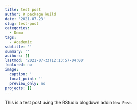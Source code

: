 ```yaml
---
title: test post
author: R package build
date: '2021-07-23'
slug: test-post
categories:
  - Demo
tags:
  - Academic
subtitle: ''
summary: ''
authors: []
lastmod: '2021-07-23T12:13:57-04:00'
featured: no
image:
  caption: ''
  focal_point: ''
  preview_only: no
projects: []
---
```

This is a test post using the RStudio blogdown addin `New Post`.



